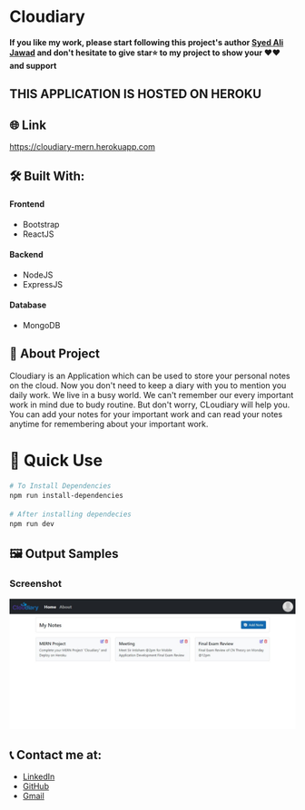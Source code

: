 # Cloudiary

#### If you like my work, please start following this project's author [Syed Ali Jawad](https://github.com/alijawad1511) and don't hesitate to give star⭐ to my project to show your ❤️❤️ and support

## THIS APPLICATION IS HOSTED ON HEROKU

## 🌐 Link

https://cloudiary-mern.herokuapp.com

## 🛠️ Built With:

#### Frontend

- Bootstrap
- ReactJS

#### Backend

- NodeJS
- ExpressJS

#### Database

- MongoDB

## 📝 About Project

Cloudiary is an Application which can be used to store your personal notes on the cloud. Now you don't need to keep a diary with you to mention you daily work. We live in a busy world. We can't remember our every important work in mind due to budy routine. But don't worry, CLoudiary will help you. You can add your notes for your important work and can read your notes anytime for remembering about your important work.

# 📝 Quick Use

```bash
# To Install Dependencies
npm run install-dependencies

# After installing dependecies
npm run dev
```

## 🖼️ Output Samples

### Screenshot

<img src="https://github.com/alijawad1511/Cloudiary-MERN/blob/master/client/src/images/Screenshot.jpg" width="900" />

## 📞 Contact me at:

- [LinkedIn](https://www.linkedin.com/in/alijawad1511)
- [GitHub](https://github.com/alijawad1511)
- [Gmail](mailto:jawad.bukhari1511@gmail.com)
